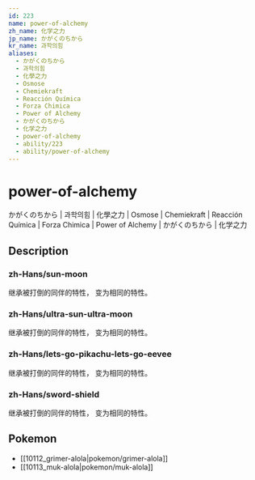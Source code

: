 ```yaml
---
id: 223
name: power-of-alchemy
zh_name: 化学之力
jp_name: かがくのちから
kr_name: 과학의힘
aliases:
  - かがくのちから
  - 과학의힘
  - 化學之力
  - Osmose
  - Chemiekraft
  - Reacción Química
  - Forza Chimica
  - Power of Alchemy
  - かがくのちから
  - 化学之力
  - power-of-alchemy
  - ability/223
  - ability/power-of-alchemy
---
```

# power-of-alchemy

かがくのちから | 과학의힘 | 化學之力 | Osmose | Chemiekraft | Reacción Química | Forza Chimica | Power of Alchemy | かがくのちから | 化学之力

## Description

### zh-Hans/sun-moon

继承被打倒的同伴的特性，
变为相同的特性。

### zh-Hans/ultra-sun-ultra-moon

继承被打倒的同伴的特性，
变为相同的特性。

### zh-Hans/lets-go-pikachu-lets-go-eevee

继承被打倒的同伴的特性，
变为相同的特性。

### zh-Hans/sword-shield

继承被打倒的同伴的特性，
变为相同的特性。

## Pokemon

- [[10112_grimer-alola|pokemon/grimer-alola]]
- [[10113_muk-alola|pokemon/muk-alola]]

